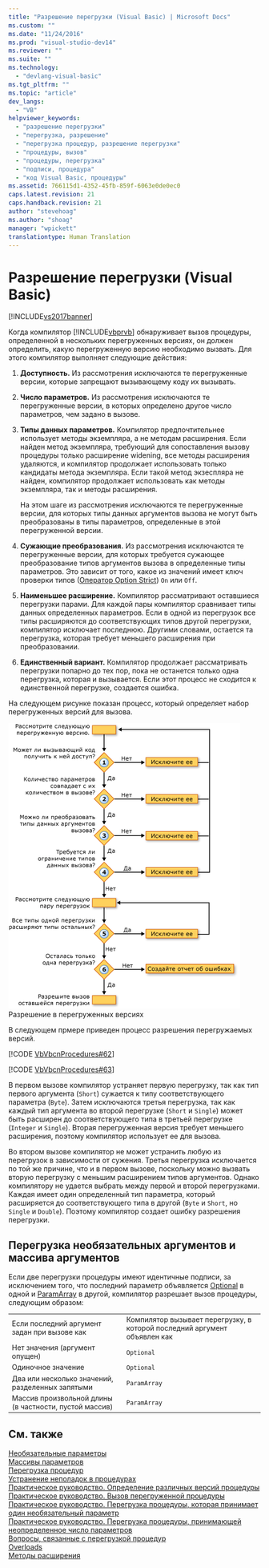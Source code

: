 ```yaml
---
title: "Разрешение перегрузки (Visual Basic) | Microsoft Docs"
ms.custom: ""
ms.date: "11/24/2016"
ms.prod: "visual-studio-dev14"
ms.reviewer: ""
ms.suite: ""
ms.technology: 
  - "devlang-visual-basic"
ms.tgt_pltfrm: ""
ms.topic: "article"
dev_langs: 
  - "VB"
helpviewer_keywords: 
  - "разрешение перегрузки"
  - "перегрузка, разрешение"
  - "перегрузка процедур, разрешение перегрузки"
  - "процедуры, вызов"
  - "процедуры, перегрузка"
  - "подписи, процедура"
  - "код Visual Basic, процедуры"
ms.assetid: 766115d1-4352-45fb-859f-6063e0de0ec0
caps.latest.revision: 21
caps.handback.revision: 21
author: "stevehoag"
ms.author: "shoag"
manager: "wpickett"
translationtype: Human Translation
---
```

# Разрешение перегрузки (Visual Basic)
[!INCLUDE[vs2017banner](../../../../csharp/includes/vs2017banner.md)]

Когда компилятор [!INCLUDE[vbprvb](../../../../csharp/programming-guide/concepts/linq/includes/vbprvb_md.md)] обнаруживает вызов процедуры, определенной в нескольких перегруженных версиях, он должен определить, какую перегруженную версию необходимо вызвать.  Для этого компилятор выполняет следующие действия:  
  
1.  **Доступность.** Из рассмотрения исключаются те перегруженные версии, которые запрещают вызывающему коду их вызывать.  
  
2.  **Число параметров.** Из рассмотрения исключаются те перегруженные версии, в которых определено другое число параметров, чем задано в вызове.  
  
3.  **Типы данных параметров.** Компилятор предпочтительнее использует методы экземпляра, а не методам расширения.  Если найден метод экземпляра, требующий для сопоставления вызову процедуры только расширение widening, все методы расширения удаляются, и компилятор продолжает использовать только кандидаты метода экземпляра.  Если такой метод экзеспляра не найден, компилятор продолжает использовать как методы экземпляра, так и методы расширения.  
  
     На этом шаге из рассмотрения исключаются те перегруженные версии, для которых типы данных аргументов вызова не могут быть преобразованы в типы параметров, определенные в этой перегруженной версии.  
  
4.  **Сужающие преобразования.** Из рассмотрения исключаются те перегруженные версии, для которых требуется сужающее преобразование типов аргументов вызова в определенные типы параметров.  Это зависит от того, какое из значений имеет ключ проверки типов \([Оператор Option Strict](../../../../visual-basic/language-reference/statements/option-strict-statement.md)\) `On` или `Off`.  
  
5.  **Наименьшее расширение.** Компилятор рассматривают оставшиеся перегрузки парами.  Для каждой пары компилятор сравнивает типы данных определенных параметров.  Если в одной из перегрузок все типы расширяются до соответствующих типов другой перегрузки, компилятор исключает последнюю.  Другими словами, остается та перегрузка, которая требует меньшего расширения при преобразовании.  
  
6.  **Единственный вариант.** Компилятор продолжает рассматривать перегрузки попарно до тех пор, пока не останется только одна перегрузка, которая и вызывается.  Если этот процесс не сходится к единственной перегрузке, создается ошибка.  
  
 На следующем рисунке показан процесс, который определяет набор перегруженных версий для вызова.  
  
 ![Схема потока перегруженного процесса разрешения](../../../../visual-basic/programming-guide/language-features/procedures/media/overloadres.gif "OverloadRes")  
Разрешение в перегруженных версиях  
  
 В следующем прмере приведен процесс разрешения перегружаемых версий.  
  
 [!CODE [VbVbcnProcedures#62](../CodeSnippet/VS_Snippets_VBCSharp/VbVbcnProcedures#62)]  
  
 [!CODE [VbVbcnProcedures#63](../CodeSnippet/VS_Snippets_VBCSharp/VbVbcnProcedures#63)]  
  
 В первом вызове компилятор устраняет первую перегрузку, так как тип первого аргумента \(`Short`\) сужается к типу соответствующего параметра \(`Byte`\).  Затем исключаются третья перегрузка, так как каждый тип аргумента во второй перегрузке \(`Short` и `Single`\) может быть расширен до соответствующего типа в третьей перегрузке \(`Integer` и `Single`\).  Вторая перегруженная версия требует меньшего расширения, поэтому компилятор использует ее для вызова.  
  
 Во втором вызове компилятор не может устранить любую из перегрузок в зависимости от сужения.  Третья перегрузка исключается по той же причине, что и в первом вызове, поскольку можно вызвать вторую перегрузку с меньшим расширением типов аргументов.  Однако компилятору не удается выбрать между первой и второй перегрузками.  Каждая имеет один определенный тип параметра, который расширяется до соответствующего типа в другой \(`Byte` и `Short`, но `Single` и `Double`\).  Поэтому компилятор создает ошибку разрешения перегрузки.  
  
## Перегрузка необязательных аргументов и массива аргументов  
 Если две перегрузки процедуры имеют идентичные подписи, за исключением того, что последний параметр объявляется [Optional](../../../../visual-basic/language-reference/modifiers/optional.md) в одной и [ParamArray](../../../../visual-basic/language-reference/modifiers/paramarray.md) в другой, компилятор разрешает вызов процедуры, следующим образом:  
  
|||  
|-|-|  
|Если последний аргумент задан при вызове как|Компилятор вызывает перегрузку, в которой последний аргумент объявлен как|  
|Нет значения \(аргумент опущен\)|`Optional`|  
|Одиночное значение|`Optional`|  
|Два или несколько значений, разделенных запятыми|`ParamArray`|  
|Массив произвольной длины \(в частности, пустой массив\)|`ParamArray`|  
  
## См. также  
 [Необязательные параметры](../../../../visual-basic/programming-guide/language-features/procedures/optional-parameters.md)   
 [Массивы параметров](../../../../visual-basic/programming-guide/language-features/procedures/parameter-arrays.md)   
 [Перегрузка процедур](../../../../visual-basic/programming-guide/language-features/procedures/procedure-overloading.md)   
 [Устранение неполадок в процедурах](../../../../visual-basic/programming-guide/language-features/procedures/troubleshooting-procedures.md)   
 [Практическое руководство. Определение различных версий процедуры](../../../../visual-basic/programming-guide/language-features/procedures/how-to-define-multiple-versions-of-a-procedure.md)   
 [Практическое руководство. Вызов перегруженной процедуры](../../../../visual-basic/programming-guide/language-features/procedures/how-to-call-an-overloaded-procedure.md)   
 [Практическое руководство. Перегрузка процедуры, которая принимает один необязательный параметр](../../../../visual-basic/programming-guide/language-features/procedures/how-to-overload-a-procedure-that-takes-optional-parameters.md)   
 [Практическое руководство. Перегрузка процедуры, принимающей неопределенное число параметров](../../../../visual-basic/programming-guide/language-features/procedures/how-to-overload-a-procedure-that-takes-an-indefinite-number-of-parameters.md)   
 [Вопросы, связанные с перегрузкой процедур](../../../../visual-basic/programming-guide/language-features/procedures/considerations-in-overloading-procedures.md)   
 [Overloads](../../../../visual-basic/language-reference/modifiers/overloads.md)   
 [Методы расширения](../../../../visual-basic/programming-guide/language-features/procedures/extension-methods.md)